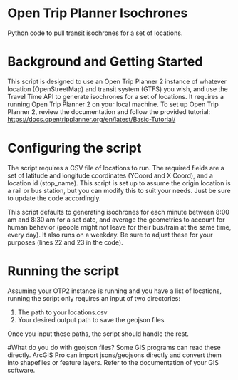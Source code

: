 # Open Trip Planner Isochrones
 Python code to pull transit isochrones for a set of locations.

 # Background and Getting Started
 This script is designed to use an Open Trip Planner 2 instance of whatever location (OpenStreetMap) and transit system (GTFS) you wish, and use the Travel Time API to generate isochrones for a set of locations. It requires a running Open Trip Planner 2 on your local machine. To set up Open Trip Planner 2, review the documentation and follow the provided tutorial: https://docs.opentripplanner.org/en/latest/Basic-Tutorial/

# Configuring the script
The script requires a CSV file of locations to run. The required fields are a set of latitude and longitude coordinates (YCoord and X Coord), and a location id (stop_name). This script is set up to assume the origin location is a rail or bus station, but you can modify this to suit your needs. Just be sure to update the code accordingly. 

This script defaults to generating isochrones for each minute between 8:00 am and 8:30 am for a set date, and average the geometries to account for human behavior (people might not leave for their bus/train at the same time, every day). It also runs on a weekday. Be sure to adjust these for your purposes (lines 22 and 23 in the code).

# Running the script
Assuming your OTP2 instance is running and you have a list of locations, running the script only requires an input of two directories:

1. The path to your locations.csv
2. Your desired output path to save the geojson files

Once you input these paths, the script should handle the rest.

#What do you do with geojson files?
Some GIS programs can read these directly. ArcGIS Pro can import jsons/geojsons directly and convert them into shapefiles or feature layers. Refer to the documentation of your GIS software. 
